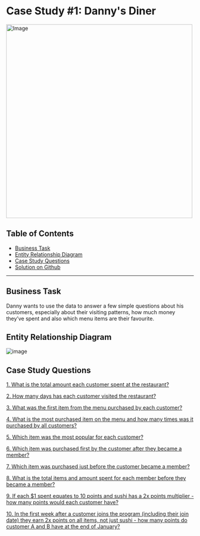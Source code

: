 # Case Study #1: Danny's Diner 
<img src="https://user-images.githubusercontent.com/81607668/127727503-9d9e7a25-93cb-4f95-8bd0-20b87cb4b459.png" alt="Image" width="500" height="520">

## Table of Contents
- [Business Task](#business-task)
- [Entity Relationship Diagram](#entity-relationship-diagram)
- [Case Study Questions](#case-study-questions)
- [Solution on Github](https://github.com/lavishwadhwani/8-Week-SQL-Challenge/blob/main/Case%20Study%20%231%20-%20Danny's%20Diner/query.sql)

***

## Business Task
Danny wants to use the data to answer a few simple questions about his customers, especially about their visiting patterns, how much money they’ve spent and also which menu items are their favourite. 

## Entity Relationship Diagram

![image](https://user-images.githubusercontent.com/81607668/127271130-dca9aedd-4ca9-4ed8-b6ec-1e1920dca4a8.png)

## Case Study Questions

[1. What is the total amount each customer spent at the restaurant?](https://github.com/lavishwadhwani/8-Week-SQL-Challenge/blob/ec1999aecf1eebcc553162547be43c40f3bfca42/Case%20Study%20%231%20-%20Danny's%20Diner/query.sql#L6)

[2. How many days has each customer visited the restaurant?](https://github.com/lavishwadhwani/8-Week-SQL-Challenge/blob/ec1999aecf1eebcc553162547be43c40f3bfca42/Case%20Study%20%231%20-%20Danny's%20Diner/query.sql#L13)

[3. What was the first item from the menu purchased by each customer?](https://github.com/lavishwadhwani/8-Week-SQL-Challenge/blob/ec1999aecf1eebcc553162547be43c40f3bfca42/Case%20Study%20%231%20-%20Danny's%20Diner/query.sql#L18)

[4. What is the most purchased item on the menu and how many times was it purchased by all customers?](https://github.com/lavishwadhwani/8-Week-SQL-Challenge/blob/ec1999aecf1eebcc553162547be43c40f3bfca42/Case%20Study%20%231%20-%20Danny's%20Diner/query.sql#L26)

[5. Which item was the most popular for each customer?](https://github.com/lavishwadhwani/8-Week-SQL-Challenge/blob/ec1999aecf1eebcc553162547be43c40f3bfca42/Case%20Study%20%231%20-%20Danny's%20Diner/query.sql#L35)

[6. Which item was purchased first by the customer after they became a member?](https://github.com/lavishwadhwani/8-Week-SQL-Challenge/blob/ec1999aecf1eebcc553162547be43c40f3bfca42/Case%20Study%20%231%20-%20Danny's%20Diner/query.sql#L44)

[7. Which item was purchased just before the customer became a member?](https://github.com/lavishwadhwani/8-Week-SQL-Challenge/blob/ec1999aecf1eebcc553162547be43c40f3bfca42/Case%20Study%20%231%20-%20Danny's%20Diner/query.sql#L52)

[8. What is the total items and amount spent for each member before they became a member?](https://github.com/lavishwadhwani/8-Week-SQL-Challenge/blob/ec1999aecf1eebcc553162547be43c40f3bfca42/Case%20Study%20%231%20-%20Danny's%20Diner/query.sql#L61)

[9. If each $1 spent equates to 10 points and sushi has a 2x points multiplier - how many points would each customer have?](https://github.com/lavishwadhwani/8-Week-SQL-Challenge/blob/ec1999aecf1eebcc553162547be43c40f3bfca42/Case%20Study%20%231%20-%20Danny's%20Diner/query.sql#L69)

[10. In the first week after a customer joins the program (including their join date) they earn 2x points on all items, not just sushi - how many points do customer A and B have at the end of January?](https://github.com/lavishwadhwani/8-Week-SQL-Challenge/blob/ec1999aecf1eebcc553162547be43c40f3bfca42/Case%20Study%20%231%20-%20Danny's%20Diner/query.sql#L79)
